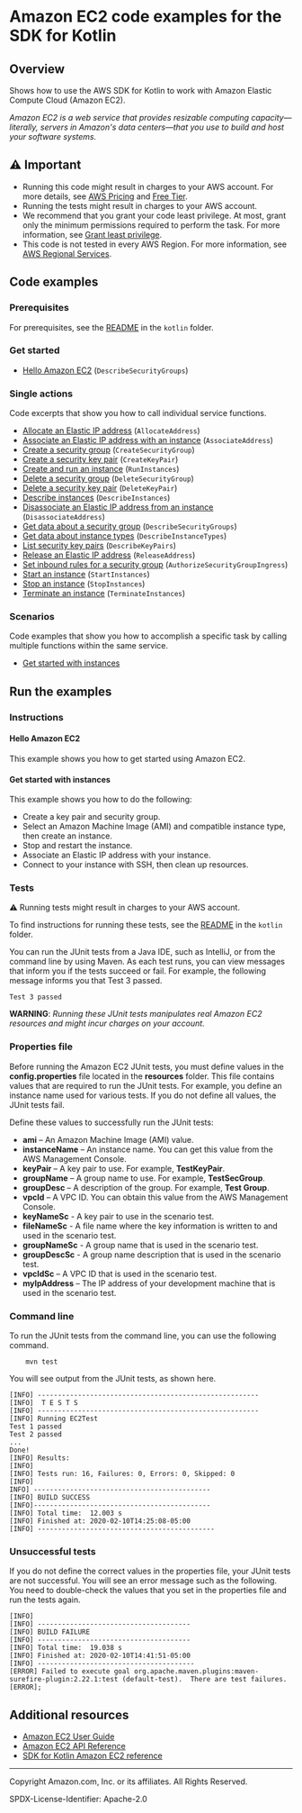 <!--Generated by WRITEME on 2023-11-20 14:57:46.069051 (UTC)-->

# Amazon EC2 code examples for the SDK for Kotlin

## Overview

Shows how to use the AWS SDK for Kotlin to work with Amazon Elastic Compute Cloud (Amazon EC2).

<!--custom.overview.start-->
<!--custom.overview.end-->

_Amazon EC2 is a web service that provides resizable computing capacity—literally, servers in Amazon's data centers—that you use to build and host your software systems._

## ⚠ Important

- Running this code might result in charges to your AWS account. For more details, see [AWS Pricing](https://aws.amazon.com/pricing/?aws-products-pricing.sort-by=item.additionalFields.productNameLowercase&aws-products-pricing.sort-order=asc&awsf.Free%20Tier%20Type=*all&awsf.tech-category=*all) and [Free Tier](https://aws.amazon.com/free/?all-free-tier.sort-by=item.additionalFields.SortRank&all-free-tier.sort-order=asc&awsf.Free%20Tier%20Types=*all&awsf.Free%20Tier%20Categories=*all).
- Running the tests might result in charges to your AWS account.
- We recommend that you grant your code least privilege. At most, grant only the minimum permissions required to perform the task. For more information, see [Grant least privilege](https://docs.aws.amazon.com/IAM/latest/UserGuide/best-practices.html#grant-least-privilege).
- This code is not tested in every AWS Region. For more information, see [AWS Regional Services](https://aws.amazon.com/about-aws/global-infrastructure/regional-product-services).

<!--custom.important.start-->
<!--custom.important.end-->

## Code examples

### Prerequisites

For prerequisites, see the [README](../../README.md#Prerequisites) in the `kotlin` folder.

<!--custom.prerequisites.start-->
<!--custom.prerequisites.end-->

### Get started

- [Hello Amazon EC2](src/main/kotlin/com/kotlin/ec2/DescribeSecurityGroups.kt#L46) (`DescribeSecurityGroups`)

### Single actions

Code excerpts that show you how to call individual service functions.

- [Allocate an Elastic IP address](src/main/kotlin/com/kotlin/ec2/AllocateAddress.kt#L48) (`AllocateAddress`)
- [Associate an Elastic IP address with an instance](src/main/kotlin/com/kotlin/ec2/EC2Scenario.kt#L287) (`AssociateAddress`)
- [Create a security group](src/main/kotlin/com/kotlin/ec2/CreateSecurityGroup.kt#L52) (`CreateSecurityGroup`)
- [Create a security key pair](src/main/kotlin/com/kotlin/ec2/CreateKeyPair.kt#L45) (`CreateKeyPair`)
- [Create and run an instance](src/main/kotlin/com/kotlin/ec2/CreateInstance.kt#L50) (`RunInstances`)
- [Delete a security group](src/main/kotlin/com/kotlin/ec2/DeleteSecurityGroup.kt#L44) (`DeleteSecurityGroup`)
- [Delete a security key pair](src/main/kotlin/com/kotlin/ec2/DeleteKeyPair.kt#L45) (`DeleteKeyPair`)
- [Describe instances](src/main/kotlin/com/kotlin/ec2/DescribeInstances.kt#L29) (`DescribeInstances`)
- [Disassociate an Elastic IP address from an instance](src/main/kotlin/com/kotlin/ec2/EC2Scenario.kt#L275) (`DisassociateAddress`)
- [Get data about a security group](src/main/kotlin/com/kotlin/ec2/DescribeSecurityGroups.kt#L46) (`DescribeSecurityGroups`)
- [Get data about instance types](src/main/kotlin/com/kotlin/ec2/EC2Scenario.kt#L389) (`DescribeInstanceTypes`)
- [List security key pairs](src/main/kotlin/com/kotlin/ec2/DescribeKeyPairs.kt#L29) (`DescribeKeyPairs`)
- [Release an Elastic IP address](src/main/kotlin/com/kotlin/ec2/EC2Scenario.kt#L262) (`ReleaseAddress`)
- [Set inbound rules for a security group](src/main/kotlin/com/kotlin/ec2/EC2Scenario.kt#L471) (`AuthorizeSecurityGroupIngress`)
- [Start an instance](src/main/kotlin/com/kotlin/ec2/EC2Scenario.kt#L311) (`StartInstances`)
- [Stop an instance](src/main/kotlin/com/kotlin/ec2/EC2Scenario.kt#L328) (`StopInstances`)
- [Terminate an instance](src/main/kotlin/com/kotlin/ec2/TerminateInstance.kt#L45) (`TerminateInstances`)

### Scenarios

Code examples that show you how to accomplish a specific task by calling multiple
functions within the same service.

- [Get started with instances](src/main/kotlin/com/kotlin/ec2/EC2Scenario.kt)

## Run the examples

### Instructions

<!--custom.instructions.start-->
<!--custom.instructions.end-->

#### Hello Amazon EC2

This example shows you how to get started using Amazon EC2.

#### Get started with instances

This example shows you how to do the following:

- Create a key pair and security group.
- Select an Amazon Machine Image (AMI) and compatible instance type, then create an instance.
- Stop and restart the instance.
- Associate an Elastic IP address with your instance.
- Connect to your instance with SSH, then clean up resources.

<!--custom.scenario_prereqs.ec2_Scenario_GetStartedInstances.start-->
<!--custom.scenario_prereqs.ec2_Scenario_GetStartedInstances.end-->

<!--custom.scenarios.ec2_Scenario_GetStartedInstances.start-->
<!--custom.scenarios.ec2_Scenario_GetStartedInstances.end-->

### Tests

⚠ Running tests might result in charges to your AWS account.

To find instructions for running these tests, see the [README](../../README.md#Tests)
in the `kotlin` folder.

<!--custom.tests.start-->

You can run the JUnit tests from a Java IDE, such as IntelliJ, or from the command line by using Maven. As each test runs, you can view messages that inform you if the tests succeed or fail. For example, the following message informs you that Test 3 passed.

    Test 3 passed

**WARNING**: _Running these JUnit tests manipulates real Amazon EC2 resources and might incur charges on your account._

### Properties file

Before running the Amazon EC2 JUnit tests, you must define values in the **config.properties** file located in the **resources** folder. This file contains values that are required to run the JUnit tests. For example, you define an instance name used for various tests. If you do not define all values, the JUnit tests fail.

Define these values to successfully run the JUnit tests:

- **ami** – An Amazon Machine Image (AMI) value.
- **instanceName** – An instance name. You can get this value from the AWS Management Console.
- **keyPair** – A key pair to use. For example, **TestKeyPair**.
- **groupName** – A group name to use. For example, **TestSecGroup**.
- **groupDesc** – A description of the group. For example, **Test Group**.
- **vpcId** – A VPC ID. You can obtain this value from the AWS Management Console.
- **keyNameSc** - A key pair to use in the scenario test.
- **fileNameSc** - A file name where the key information is written to and used in the scenario test.
- **groupNameSc** - A group name that is used in the scenario test.
- **groupDescSc** - A group name description that is used in the scenario test.
- **vpcIdSc** – A VPC ID that is used in the scenario test.
- **myIpAddress** – The IP address of your development machine that is used in the scenario test.

### Command line

To run the JUnit tests from the command line, you can use the following command.

    	mvn test

You will see output from the JUnit tests, as shown here.

    [INFO] -------------------------------------------------------
    [INFO]  T E S T S
    [INFO] -------------------------------------------------------
    [INFO] Running EC2Test
    Test 1 passed
    Test 2 passed
    ...
    Done!
    [INFO] Results:
    [INFO]
    [INFO] Tests run: 16, Failures: 0, Errors: 0, Skipped: 0
    [INFO]
    INFO] --------------------------------------------
    [INFO] BUILD SUCCESS
    [INFO]--------------------------------------------
    [INFO] Total time:  12.003 s
    [INFO] Finished at: 2020-02-10T14:25:08-05:00
    [INFO] --------------------------------------------

### Unsuccessful tests

If you do not define the correct values in the properties file, your JUnit tests are not successful. You will see an error message such as the following. You need to double-check the values that you set in the properties file and run the tests again.

    [INFO]
    [INFO] --------------------------------------
    [INFO] BUILD FAILURE
    [INFO] --------------------------------------
    [INFO] Total time:  19.038 s
    [INFO] Finished at: 2020-02-10T14:41:51-05:00
    [INFO] ---------------------------------------
    [ERROR] Failed to execute goal org.apache.maven.plugins:maven-surefire-plugin:2.22.1:test (default-test).  There are test failures.
    [ERROR];

<!--custom.tests.end-->

## Additional resources

- [Amazon EC2 User Guide](https://docs.aws.amazon.com/AWSEC2/latest/UserGuide/concepts.html)
- [Amazon EC2 API Reference](https://docs.aws.amazon.com/AWSEC2/latest/APIReference/Welcome.html)
- [SDK for Kotlin Amazon EC2 reference](https://sdk.amazonaws.com/kotlin/api/latest/ec2/index.html)

<!--custom.resources.start-->
<!--custom.resources.end-->

---

Copyright Amazon.com, Inc. or its affiliates. All Rights Reserved.

SPDX-License-Identifier: Apache-2.0
